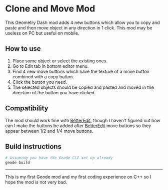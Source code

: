 # Clone and Move Mod
This Geometry Dash mod adds 4 new buttons which allow you to copy and paste and then move object in any direction in 1 click.
This mod may be useless on PC but useful on mobile.

## How to use
1. Place some object or select the existing ones.
2. Go to Edit tab in bottom editor menu.
3. Find 4 new move buttons which have the texture of a move button combined with a copy button.
4. Click the button you need.
5. The selected objects should be copied and pasted and moved in the direction of the button you have clicked.

## Compatibility
The mod should work fine with [BetterEdit](https://github.com/HJfod/BetterEdit), though I haven't figured out how can I make the buttons be added after [BetterEdit](https://github.com/HJfod/BetterEdit) move buttons so they appear between 1/2 and 1/4 move buttons.

## Build instructions
```sh
# Assuming you have the Geode CLI set up already
geode build
```

---
This is my first Geode mod and my first coding experience on C++ so I hope the mod is not very bad.
